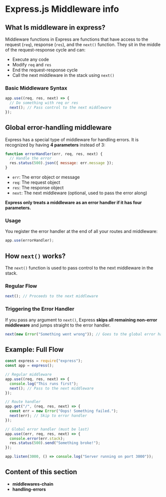 # Express.js Middleware info

## What Is middleware in express?

Middleware functions in Express are functions that have access to the request (`req`), response (`res`), and the `next()` function. They sit in the middle of the request-response cycle and can:

- Execute any code
- Modify `req` and `res`
- End the request-response cycle
- Call the next middleware in the stack using `next()`

### Basic Middleware Syntax

```js
app.use((req, res, next) => {
  // Do something with req or res
  next(); // Pass control to the next middleware
});
```

## Global error-handling middleware

Express has a special type of middleware for handling errors. It is recognized by having **4 parameters** instead of 3:

```js
function errorHandler(err, req, res, next) {
  // Handle the error
  res.status(500).json({ message: err.message });
}
```

- `err`: The error object or message
- `req`: The request object
- `res`: The response object
- `next`: The next middleware (optional, used to pass the error along)

**Express only treats a middleware as an error handler if it has four parameters.**

### Usage

You register the error handler at the end of all your routes and middleware:

```js
app.use(errorHandler);
```

## How `next()` works?

The `next()` function is used to pass control to the next middleware in the stack.

### Regular Flow

```js
next(); // Proceeds to the next middleware
```

### Triggering the Error Handler

If you pass any argument to `next()`, Express **skips all remaining non-error middleware** and jumps straight to the error handler.

```js
next(new Error("Something went wrong")); // Goes to the global error handler
```

## Example: Full Flow

```js
const express = require("express");
const app = express();

// Regular middleware
app.use((req, res, next) => {
  console.log("This runs first");
  next(); // Pass to the next middleware
});

// Route handler
app.get("/", (req, res, next) => {
  const err = new Error("Oops! Something failed.");
  next(err); // Skip to error handler
});

// Global error handler (must be last)
app.use((err, req, res, next) => {
  console.error(err.stack);
  res.status(500).send("Something broke!");
});

app.listen(3000, () => console.log("Server running on port 3000"));
```

## Content of this section

- **middlewares-chain**
- **handling-errors**
